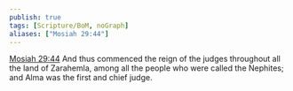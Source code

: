 ```yaml
---
publish: true
tags: [Scripture/BoM, noGraph]
aliases: ["Mosiah 29:44"]
---
```

[Mosiah 29:44](https://churchofjesuschrist.org/study/scriptures/bofm/mosiah/29?lang=eng&id=p44#p44) And thus commenced the reign of the judges throughout all the land of Zarahemla, among all the people who were called the Nephites; and Alma was the first and chief judge.

